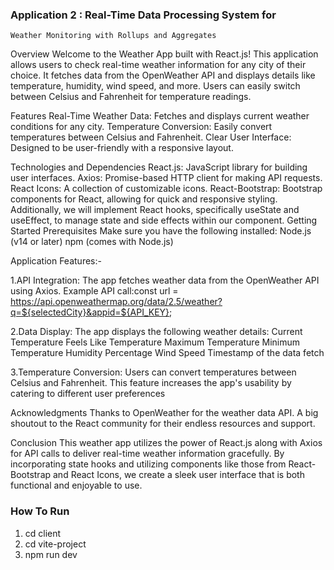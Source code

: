 ### Application 2 : Real-Time Data Processing System for
    Weather Monitoring with Rollups and Aggregates

Overview Welcome to the Weather App built with React.js! This application allows users to check real-time weather information for any city of their choice. It fetches data from the OpenWeather API and displays details like temperature, humidity, wind speed, and more. Users can easily switch between Celsius and Fahrenheit for temperature readings.

Features Real-Time Weather Data: Fetches and displays current weather conditions for any city. Temperature Conversion: Easily convert temperatures between Celsius and Fahrenheit. Clear User Interface: Designed to be user-friendly with a responsive layout.

Technologies and Dependencies React.js: JavaScript library for building user interfaces. Axios: Promise-based HTTP client for making API requests. React Icons: A collection of customizable icons. React-Bootstrap: Bootstrap components for React, allowing for quick and responsive styling. Additionally, we will implement React hooks, specifically useState and useEffect, to manage state and side effects within our component. Getting Started Prerequisites Make sure you have the following installed: Node.js (v14 or later) npm (comes with Node.js)

Application Features:-

1.API Integration: The app fetches weather data from the OpenWeather API using Axios. Example API call:const url = https://api.openweathermap.org/data/2.5/weather?q=${selectedCity}&appid=${API_KEY};

2.Data Display: The app displays the following weather details: Current Temperature Feels Like Temperature Maximum Temperature Minimum Temperature Humidity Percentage Wind Speed Timestamp of the data fetch

3.Temperature Conversion: Users can convert temperatures between Celsius and Fahrenheit. This feature increases the app's usability by catering to different user preferences

Acknowledgments Thanks to OpenWeather for the weather data API. A big shoutout to the React community for their endless resources and support.

Conclusion This weather app utilizes the power of React.js along with Axios for API calls to deliver real-time weather information gracefully. By incorporating state hooks and utilizing components like those from React-Bootstrap and React Icons, we create a sleek user interface that is both functional and enjoyable to use.

### How To Run

1. cd client
2. cd vite-project
3. npm run dev
